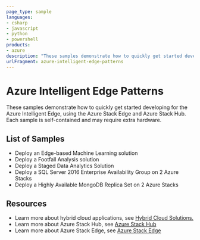 ```yaml
---
page_type: sample
languages:
- csharp
- javascript
- python
- powershell
products:
- azure
description: "These samples demonstrate how to quickly get started developing for the Azure Intelligent Edge, using the Azure Stack Edge and Azure Stack Hub. Each sample is self-contained and may require extra hardware."
urlFragment: azure-intelligent-edge-patterns
---
```


# Azure Intelligent Edge Patterns

These samples demonstrate how to quickly get started developing for the Azure Intelligent Edge, using the Azure Stack Edge and Azure Stack Hub. Each sample is self-contained and may require extra hardware.

## List of Samples
- Deploy an Edge-based Machine Learning solution
- Deploy a Footfall Analysis solution
- Deploy a Staged Data Analytics Solution
- Deploy a SQL Server 2016 Enterprise Availability Group on 2 Azure Stacks
- Deploy a Highly Available MongoDB Replica Set on 2 Azure Stacks

## Resources
  - Learn more about hybrid cloud applications, see [Hybrid Cloud
    Solutions.](https://azure.microsoft.com/en-us/solutions/hybrid-cloud-app/)
  - Learn more about Azure Stack Hub, see [Azure Stack Hub](https://azure.microsoft.com/en-us/overview/azure-stack/)
  - Learn more about Azure Stack Edge, see [Azure Stack Edge](https://azure.microsoft.com/en-us/services/databox/edge/)

